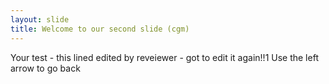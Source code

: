 ```yaml
---
layout: slide
title: Welcome to our second slide (cgm)
---
```

Your test - this lined edited by reveiewer - got to edit it again!!1
Use the left arrow to go back
